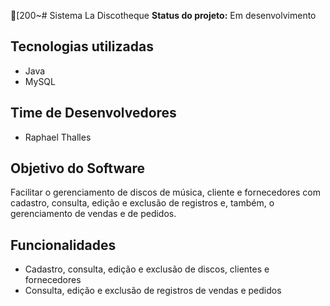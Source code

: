 [200~# Sistema La Discotheque
 **Status do projeto:** Em desenvolvimento

## Tecnologias utilizadas
- Java
- MySQL

## Time de Desenvolvedores
- Raphael Thalles

## Objetivo do Software
Facilitar o gerenciamento de discos de música, cliente e fornecedores com cadastro, consulta, edição e exclusão de registros e, também, o gerenciamento de vendas e de pedidos.

## Funcionalidades
- Cadastro, consulta, edição e exclusão de discos, clientes e fornecedores
- Consulta, edição e exclusão de registros de vendas e pedidos
